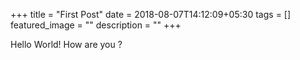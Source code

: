 +++
title =  "First Post"
date = 2018-08-07T14:12:09+05:30
tags = []
featured_image = ""
description = ""
+++

Hello World!
How are you ?
